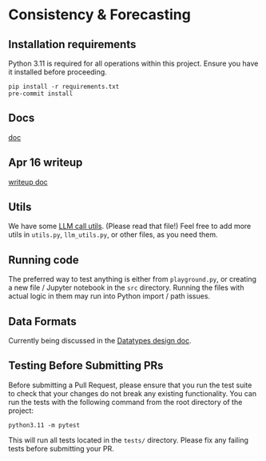 # Consistency & Forecasting

## Installation requirements
Python 3.11 is required for all operations within this project. Ensure you have it installed before proceeding.
```
pip install -r requirements.txt
pre-commit install
```

## Docs
[doc](https://docs.google.com/document/d/1_amt7CQK_aadKciMJuNmedEyf07ubIAL_b5ru_mS0nw/edit)

## Apr 16 writeup
[writeup doc](https://docs.google.com/document/d/1849L5P9JNZEjBp4s4TsivJOG2iS98Ru6conx9jE0wPE/edit)

## Utils
We have some [LLM call utils](/src/common/README.md). (Please read that file!)
Feel free to add more utils in `utils.py`, `llm_utils.py`, or other files, as you need them.

## Running code
The preferred way to test anything is either from `playground.py`, or creating a new file / Jupyter notebook in the `src` directory.
Running the files with actual logic in them may run into Python import / path issues.

## Data Formats
Currently being discussed in the [Datatypes design doc](https://docs.google.com/document/d/19CDHfwKHfouttiXPc7UNp8iBeYE4KD3H1Hw8_kqnnL4/edit). 

## Testing Before Submitting PRs
Before submitting a Pull Request, please ensure that you run the test suite to check that your changes do not break any existing functionality. You can run the tests with the following command from the root directory of the project:
```
python3.11 -m pytest
```
This will run all tests located in the `tests/` directory. Please fix any failing tests before submitting your PR.
